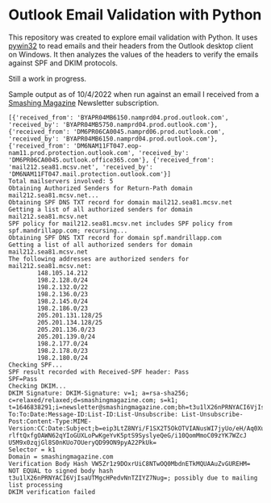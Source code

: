 # Outlook Email Validation with Python
This repository was created to explore email validation with Python. It uses [pywin32](https://pypi.org/project/pywin32/) to read emails and their headers from the Outlook desktop client on Windows. It then analyzes the values of the headers to verify the emails against SPF and DKIM protocols. 

Still a work in progress. 

Sample output as of 10/4/2022 when run against an email I received from a [Smashing Magazine](https://www.smashingmagazine.com/) Newsletter subscription. 
```
[{'received_from': 'BYAPR04MB6150.namprd04.prod.outlook.com', 'received_by': 'BYAPR04MB5750.namprd04.prod.outlook.com'}, {'received_from': 'DM6PR06CA0045.namprd06.prod.outlook.com', 'received_by': 'BYAPR04MB6150.namprd04.prod.outlook.com'}, {'received_from': 'DM6NAM11FT047.eop-nam11.prod.protection.outlook.com', 'received_by': 'DM6PR06CA0045.outlook.office365.com'}, {'received_from': 'mail212.sea81.mcsv.net', 'received_by': 'DM6NAM11FT047.mail.protection.outlook.com'}]
Total mailservers involved: 5
Obtaining Authorized Senders for Return-Path domain mail212.sea81.mcsv.net...
Obtaining SPF DNS TXT record for domain mail212.sea81.mcsv.net
Getting a list of all authorized senders for domain mail212.sea81.mcsv.net
SPF policy for mail212.sea81.mcsv.net includes SPF policy from spf.mandrillapp.com; recursing...
Obtaining SPF DNS TXT record for domain spf.mandrillapp.com
Getting a list of all authorized senders for domain mail212.sea81.mcsv.net
The following addresses are authorized senders for mail212.sea81.mcsv.net:
        148.105.14.212
        198.2.128.0/24
        198.2.132.0/22
        198.2.136.0/23
        198.2.145.0/24
        198.2.186.0/23
        205.201.131.128/25
        205.201.134.128/25
        205.201.136.0/23
        205.201.139.0/24
        198.2.177.0/24
        198.2.178.0/23
        198.2.180.0/24
Checking SPF...
SPF result recorded with Received-SPF header: Pass
SPF=Pass
Checking DKIM...
DKIM Signature: DKIM-Signature: v=1; a=rsa-sha256; c=relaxed/relaxed;d=smashingmagazine.com; s=k1; t=1646838291;i=newsletter@smashingmagazine.com;bh=t3u1lX26nPRNYACI6VjIsaUTMgcHPedvNnTZIYZ7Nug=;h=Subject:From:Reply-To:To:Date:Message-ID:List-ID:List-Unsubscribe: List-Unsubscribe-Post:Content-Type:MIME-Version:CC:Date:Subject;b=eip3LtZ8NYi/F1SX2T5OkOTVIANusWI7jyUo/eH/Aq0XudKaQdmyuBl03IrYPvpVj rlftQxfgOAWN62qYIoGUXLoPwKgeYvK5ptS9SyslyeQeG/i10QomMmoC09zYK7WZcJ U5M9x0zqjGl8S0nKUo7OUeryQD99ON9pyA22PkUk=
Selector = k1
Domain = smashingmagazine.com
Verification Body Hash VW5Zr1z9DOxrUiC8NTwOQ0MbdnETkMQUAAuZvGUREHM= NOT EQUAL to signed body hash t3u1lX26nPRNYACI6VjIsaUTMgcHPedvNnTZIYZ7Nug=; possibly due to mailing list processing
DKIM verification failed
```